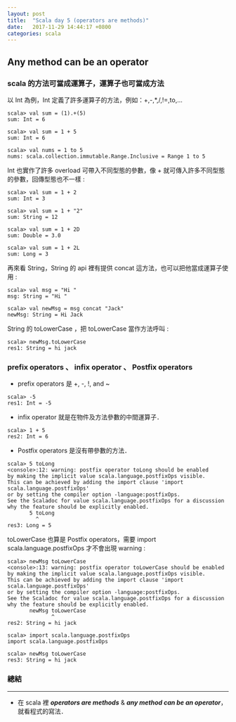 ```yaml
---
layout: post
title:  "Scala day 5 (operators are methods)"
date:   2017-11-29 14:44:17 +0800
categories: scala
---
```


## Any method can be an operator
### scala 的方法可當成運算子，運算子也可當成方法
以 Int 為例，Int 定義了許多運算子的方法，例如：+,-,*,/,!=,to,...  
```console
scala> val sum = (1).+(5)
sum: Int = 6

scala> val sum = 1 + 5
sum: Int = 6

scala> val nums = 1 to 5
nums: scala.collection.immutable.Range.Inclusive = Range 1 to 5

```
Int 也實作了許多 overload 可帶入不同型態的參數，像 + 就可傳入許多不同型態的參數，回傳型態也不一樣 : 

```console
scala> val sum = 1 + 2
sum: Int = 3

scala> val sum = 1 + "2"
sum: String = 12

scala> val sum = 1 + 2D
sum: Double = 3.0

scala> val sum = 1 + 2L
sum: Long = 3
```
再來看 String，String 的 api 裡有提供 concat 這方法，也可以把他當成運算子使用 : 

```console
scala> val msg = "Hi "
msg: String = "Hi "

scala> val newMsg = msg concat "Jack"
newMsg: String = Hi Jack
```
String 的 toLowerCase ，把 toLowerCase 當作方法呼叫 : 

```console
scala> newMsg.toLowerCase
res1: String = hi jack
```

### prefix operators 、 infix operator 、 Postfix operators
* prefix operators 是 +, -, !, and ~

```console
scala> -5
res1: Int = -5
```
* infix operator 就是在物件及方法參數的中間運算子．

```console
scala> 1 + 5
res2: Int = 6
```
* Postfix operators 是沒有帶參數的方法．

```console
scala> 5 toLong
<console>:12: warning: postfix operator toLong should be enabled
by making the implicit value scala.language.postfixOps visible.
This can be achieved by adding the import clause 'import scala.language.postfixOps'
or by setting the compiler option -language:postfixOps.
See the Scaladoc for value scala.language.postfixOps for a discussion
why the feature should be explicitly enabled.
       5 toLong
         ^
res3: Long = 5
```

toLowerCase 也算是 Postfix operators，需要 import scala.language.postfixOps 才不會出現 warning : 

```console
scala> newMsg toLowerCase
<console>:13: warning: postfix operator toLowerCase should be enabled
by making the implicit value scala.language.postfixOps visible.
This can be achieved by adding the import clause 'import scala.language.postfixOps'
or by setting the compiler option -language:postfixOps.
See the Scaladoc for value scala.language.postfixOps for a discussion
why the feature should be explicitly enabled.
       newMsg toLowerCase
              ^
res2: String = hi jack

scala> import scala.language.postfixOps
import scala.language.postfixOps

scala> newMsg toLowerCase
res3: String = hi jack
```

### 總結
- - -
* 在 scala 裡 ***operators are methods*** & ***any method can be an operator***，就看程式的寫法．




